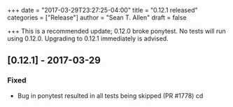 +++
date = "2017-03-29T23:27:25-04:00"
title = "0.12.1 released"
categories = ["Release"]
author = "Sean T. Allen"
draft = false

+++
This is a recommended update; 0.12.0 broke ponytest. No tests will run using 0.12.0. Upgrading to 0.12.1 immediately is advised.
<!--more-->

## [0.12.1] - 2017-03-29

### Fixed

- Bug in ponytest resulted in all tests being skipped (PR #1778)
cd 
